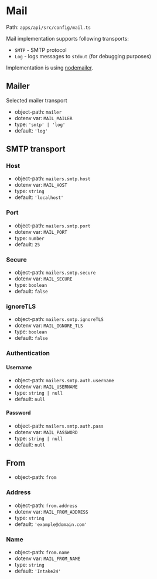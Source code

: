 # Mail

Path: `apps/api/src/config/mail.ts`

Mail implementation supports following transports:

- `SMTP` - SMTP protocol
- `Log` - logs messages to `stdout` (for debugging purposes)

Implementation is using [nodemailer](https://nodemailer.com).

## Mailer

Selected mailer transport

- object-path: `mailer`
- dotenv var: `MAIL_MAILER`
- type: `'smtp' | 'log'`
- default: `'log'`

## SMTP transport

### Host

- object-path: `mailers.smtp.host`
- dotenv var: `MAIL_HOST`
- type: `string`
- default: `'localhost'`

### Port

- object-path: `mailers.smtp.port`
- dotenv var: `MAIL_PORT`
- type: `number`
- default: `25`

### Secure

- object-path: `mailers.smtp.secure`
- dotenv var: `MAIL_SECURE`
- type: `boolean`
- default: `false`

### ignoreTLS

- object-path: `mailers.smtp.ignoreTLS`
- dotenv var: `MAIL_IGNORE_TLS`
- type: `boolean`
- default: `false`

### Authentication

#### Username

- object-path: `mailers.smtp.auth.username`
- dotenv var: `MAIL_USERNAME`
- type: `string | null`
- default: `null`

#### Password

- object-path: `mailers.smtp.auth.pass`
- dotenv var: `MAIL_PASSWORD`
- type: `string | null`
- default: `null`

## From

- object-path: `from`

### Address

- object-path: `from.address`
- dotenv var: `MAIL_FROM_ADDRESS`
- type: `string`
- default: `'example@domain.com'`

### Name

- object-path: `from.name`
- dotenv var: `MAIL_FROM_NAME`
- type: `string`
- default: `'Intake24'`
